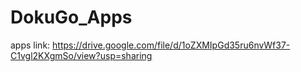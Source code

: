 # DokuGo_Apps
apps link:
https://drive.google.com/file/d/1oZXMIpGd35ru6nvWf37-C1vgl2KXgmSo/view?usp=sharing
